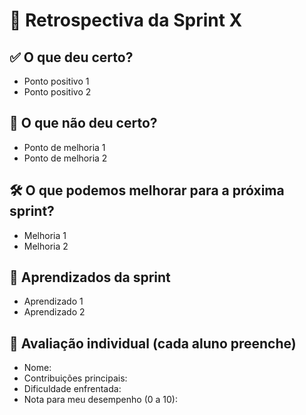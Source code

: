 # 🔄 Retrospectiva da Sprint X

## ✅ O que deu certo?
- Ponto positivo 1
- Ponto positivo 2

## 🚫 O que não deu certo?
- Ponto de melhoria 1
- Ponto de melhoria 2

## 🛠️ O que podemos melhorar para a próxima sprint?
- Melhoria 1
- Melhoria 2

## 🧠 Aprendizados da sprint
- Aprendizado 1
- Aprendizado 2

## 🙋 Avaliação individual (cada aluno preenche)
- Nome:
- Contribuições principais:
- Dificuldade enfrentada:
- Nota para meu desempenho (0 a 10):
